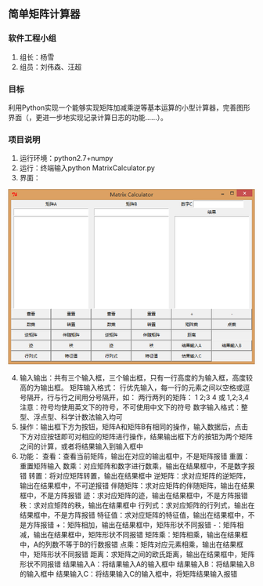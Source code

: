 ## 简单矩阵计算器

### 软件工程小组

1. 组长：杨雪
2. 组员：刘伟森、汪超

### 目标

利用Python实现一个能够实现矩阵加减乘逆等基本运算的小型计算器，完善图形界面（，更进一步地实现记录计算日志的功能......）。

### 项目说明
1. 运行环境：python2.7+numpy
2. 运行：终端输入python MatrixCalculator.py
3. 界面：

![界面](MatrixCalculator.PNG)

4. 输入输出：共有三个输入框，三个输出框，只有一行高度的为输入框，高度较高的为输出框。
矩阵输入格式：
行优先输入，每一行的元素之间以空格或逗号隔开，行与行之间用分号隔开，如：
两行两列的矩阵：
1 2;3 4 或 1,2;3,4
注意：符号均使用英文下的符号，不可使用中文下的符号
数字输入格式：整型、浮点型、科学计数法输入均可
5. 操作：输出框下方为按钮，矩阵A和矩阵B有相同的操作，输入数据后，点击下方对应按钮即可对相应的矩阵进行操作，结果输出框下方的按钮为两个矩阵之间的计算，或者将结果输入到输入框中
6. 功能：
查看：查看当前矩阵，输出在对应的输出框中，不是矩阵报错
重置：重置矩阵输入
数乘：对应矩阵和数字进行数乘，输出在结果框中，不是数字报错
转置：将对应矩阵转置，输出在结果框中
逆矩阵：求对应矩阵的逆矩阵，输出在结果框中，不可逆报错
伴随矩阵：求对应矩阵的伴随矩阵，输出在结果框中，不是方阵报错
迹：求对应矩阵的迹，输出在结果框中，不是方阵报错
秩：求对应矩阵的秩，输出在结果框中
行列式：求对应矩阵的行列式，输出在结果框中，不是方阵报错
特征值：求对应矩阵的特征值，输出在结果框中，不是方阵报错
+：矩阵相加，输出在结果框中，矩阵形状不同报错
-：矩阵相减，输出在结果框中，矩阵形状不同报错
矩阵乘：矩阵相乘，输出在结果框中，A的列数不等于B的行数报错
点乘：矩阵对应元素相乘，输出在结果框中，矩阵形状不同报错
距离：求矩阵之间的欧氏距离，输出在结果框中，矩阵形状不同报错
结果输入A：将结果输入A的输入框中
结果输入B：将结果输入B的输入框中
结果输入C：将结果输入C的输入框中，将矩阵结果输入报错
